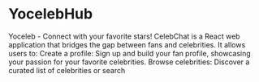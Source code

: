 # YocelebHub
Yoceleb - Connect with your favorite stars! CelebChat is a React web application that bridges the gap between fans and celebrities. It allows users to:  Create a profile: Sign up and build your fan profile, showcasing your passion for your favorite celebrities. Browse celebrities: Discover a curated list of celebrities or search 
